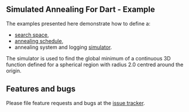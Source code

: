 
## Simulated Annealing For Dart - Example

The examples presented here demonstrate how to define a:
- [search space],
- [annealing schedule],
- annealing system and logging [simulator].

The simulator is used to find the global minimum of a continuous
3D function defined for a spherical region with radius 2.0 centred
around the origin.

## Features and bugs
Please file feature requests and bugs at the [issue tracker].

[issue tracker]: https://github.com/simphotonics/simulated_annealing/issues

[search space]: https://github.com/simphotonics/simulated_annealing/blob/main/example/SEARCH_SPACE.md

[annealing schedule]: https://github.com/simphotonics/simulated_annealing/blob/main/example/ANNEALING_SCHEDULE.md

[simulator]: https://github.com/simphotonics/simulated_annealing/blob/main/example/SIMULATOR.md
